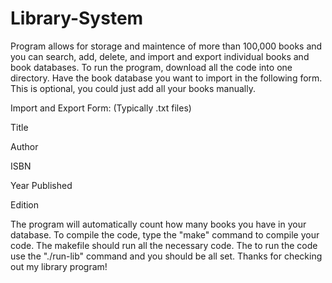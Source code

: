 # Library-System
Program allows for storage and maintence of more than 100,000 books and you can search, add, delete, and import and export individual books and book databases. To run the program, download all the code into one directory. Have the book database you want to import in the following form. This is optional, you could just add all your books manually. 


Import and Export Form: (Typically .txt files)


Title

Author

ISBN

Year Published

Edition

The program will automatically count how many books you have in your database. To compile the code, type the "make" command to compile your code. The makefile should run all the necessary code. The to run the code use the "./run-lib" command and you should be all set. Thanks for checking out my library program!
